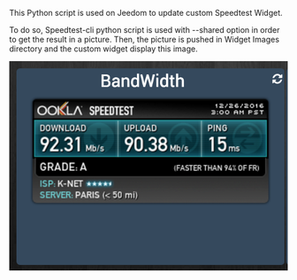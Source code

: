 This Python script is used on Jeedom to update custom Speedtest Widget.

To do so, Speedtest-cli python script is used with --shared option in order to get the result in a picture.
Then, the picture is pushed in Widget Images directory and the custom widget display this image.

![alt tag](https://github.com/MattDierick/SpeedTest_Jeedom/blob/master/Screenshot_Speedtest.png)